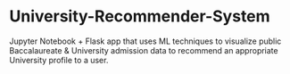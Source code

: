 # University-Recommender-System
Jupyter Notebook + Flask app that uses ML techniques to visualize public Baccalaureate &amp; University admission data to recommend an appropriate University profile to a user.

